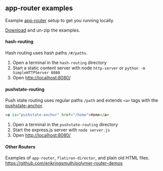 ## app-router examples
Example [app-router](http://erikringsmuth.github.io/app-router/) setup to get you running locally.

[Download](https://github.com/erikringsmuth/app-router-examples/archive/master.zip) and un-zip the examples.

#### hash-routing
Hash routing uses hash paths `/#/paths`.

1. Open a terminal in the `hash-routing` directory
2. Start a static content server with node `http-server` or `python -m SimpleHTTPServer 8080`
3. Open [http://localhost:8080/](http://localhost:8080/)

#### pushstate-routing
Push state routing uses regular paths `/path` and extends `<a>` tags with the [pushstate-anchor](https://github.com/erikringsmuth/pushstate-anchor).

```html
<a is="pushstate-anchor" href="/home">Home</a>
```

1. Open a terminal in the `pushstate-routing` directory
2. Start the express.js server with `node server.js`
3. Open [http://localhost:8080/](http://localhost:8080/)

#### Other Routers

Examples of `app-router`, `flatiron-director`, and plain old HTML files.
https://github.com/erikringsmuth/polymer-router-demos
